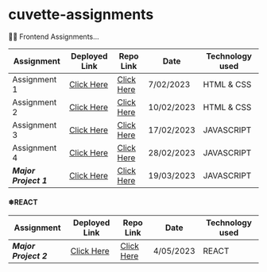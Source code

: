 
#  cuvette-assignments

👩‍💻 Frontend Assignments...

| Assignment             |  Deployed Link      | Repo Link   |Date                 |  Technology used                                      |
| ----------------- | ------------------ | ------------------ |------------------------------------------------------------------ |------------------ |
| Assignment 1 | [Click Here](https://cuvette-assignments.vercel.app/) | [Click Here](https://github.com/AnkitaMalik22/cuvette-assignments/tree/master/assignment1) | 7/02/2023 | HTML & CSS
| Assignment 2 | [Click Here](https://cuvette-assignment-2.vercel.app/)  | [Click Here](https://github.com/AnkitaMalik22/cuvette-assignments/tree/master/assignment2) | 10/02/2023 | HTML & CSS
| Assignment 3 | [Click Here](https://cuvette-assignments-3.vercel.app/) | [Click Here](https://github.com/AnkitaMalik22/cuvette-assignments/tree/master/assignment3) | 17/02/2023 | JAVASCRIPT
| Assignment 4 | [Click Here](https://timer-app-ankitamalik22.vercel.app/)  | [Click Here](https://github.com/AnkitaMalik22/timer-app) | 28/02/2023 | JAVASCRIPT
| ***Major Project 1*** | [Click Here](https://stone-paper-scissor-alpha.vercel.app/)  | [Click Here](https://github.com/AnkitaMalik22/Stone-Paper-Scissor) | 19/03/2023 | JAVASCRIPT

#### ❄REACT 
| Assignment             |  Deployed Link      | Repo Link   |Date                 |  Technology used                                      |
| ----------------- | ------------------ | ------------------ |------------------------------------------------------------------ |------------------ |
| ***Major Project 2*** | [Click Here](https://react-notes-ankitamalik22.vercel.app/)  | [Click Here](https://github.com/AnkitaMalik22/react-notes) | 4/05/2023 | REACT



